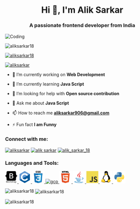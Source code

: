 
<h1 align="center">Hi 👋, I'm Alik Sarkar</h1>
<h3 align="center">A passionate frontend developer from India</h3>
<img align="center" alt="Coding" width="445" src="https://thumbs.gfycat.com/KindDistortedIrrawaddydolphin-size_restricted.gif">

<p align="left"> <img src="https://komarev.com/ghpvc/?username=aliksarkar18&label=Profile%20views&color=0e75b6&style=flat" alt="aliksarkar18" /> </p>

<p align="left"> <a href="https://github.com/ryo-ma/github-profile-trophy"><img src="https://github-profile-trophy.vercel.app/?username=aliksarkar18" alt="aliksarkar18" /></a> </p>

<p align="left"> <a href="https://twitter.com/aliksarkar" target="blank"><img src="https://img.shields.io/twitter/follow/aliksarkar?logo=twitter&style=for-the-badge" alt="aliksarkar" /></a> </p>

- 🔭 I’m currently working on **Web Development**

- 🌱 I’m currently learning **Java Script**

- 🤝 I’m looking for help with **Open source contribution**

- 💬 Ask me about **Java Script**

- 📫 How to reach me **aliksarkar906@gmail.com**

- ⚡ Fun fact **I am Funny**

<h3 align="left">Connect with me:</h3>
<p align="left">
<a href="https://twitter.com/aliksarkar" target="blank"><img align="center" src="https://raw.githubusercontent.com/rahuldkjain/github-profile-readme-generator/master/src/images/icons/Social/twitter.svg" alt="aliksarkar" height="30" width="40" /></a>
<a href="https://linkedin.com/in/alik sarkar" target="blank"><img align="center" src="https://raw.githubusercontent.com/rahuldkjain/github-profile-readme-generator/master/src/images/icons/Social/linked-in-alt.svg" alt="alik sarkar" height="30" width="40" /></a>
<a href="https://instagram.com/alik_sarkar_18" target="blank"><img align="center" src="https://raw.githubusercontent.com/rahuldkjain/github-profile-readme-generator/master/src/images/icons/Social/instagram.svg" alt="alik_sarkar_18" height="30" width="40" /></a>
</p>

<h3 align="left">Languages and Tools:</h3>
<p align="left"> <a href="https://getbootstrap.com" target="_blank" rel="noreferrer"> <img src="https://raw.githubusercontent.com/devicons/devicon/master/icons/bootstrap/bootstrap-plain-wordmark.svg" alt="bootstrap" width="40" height="40"/> </a> <a href="https://www.cprogramming.com/" target="_blank" rel="noreferrer"> <img src="https://raw.githubusercontent.com/devicons/devicon/master/icons/c/c-original.svg" alt="c" width="40" height="40"/> </a> <a href="https://www.w3schools.com/css/" target="_blank" rel="noreferrer"> <img src="https://raw.githubusercontent.com/devicons/devicon/master/icons/css3/css3-original-wordmark.svg" alt="css3" width="40" height="40"/> </a> <a href="https://cloud.google.com" target="_blank" rel="noreferrer"> <img src="https://www.vectorlogo.zone/logos/google_cloud/google_cloud-icon.svg" alt="gcp" width="40" height="40"/> </a> <a href="https://www.w3.org/html/" target="_blank" rel="noreferrer"> <img src="https://raw.githubusercontent.com/devicons/devicon/master/icons/html5/html5-original-wordmark.svg" alt="html5" width="40" height="40"/> </a> <a href="https://www.java.com" target="_blank" rel="noreferrer"> <img src="https://raw.githubusercontent.com/devicons/devicon/master/icons/java/java-original.svg" alt="java" width="40" height="40"/> </a> <a href="https://developer.mozilla.org/en-US/docs/Web/JavaScript" target="_blank" rel="noreferrer"> <img src="https://raw.githubusercontent.com/devicons/devicon/master/icons/javascript/javascript-original.svg" alt="javascript" width="40" height="40"/> </a> <a href="https://www.linux.org/" target="_blank" rel="noreferrer"> <img src="https://raw.githubusercontent.com/devicons/devicon/master/icons/linux/linux-original.svg" alt="linux" width="40" height="40"/> </a> <a href="https://www.python.org" target="_blank" rel="noreferrer"> <img src="https://raw.githubusercontent.com/devicons/devicon/master/icons/python/python-original.svg" alt="python" width="40" height="40"/> </a> </p>

<p><img align="left" src="https://github-readme-stats.vercel.app/api/top-langs?username=aliksarkar18&show_icons=true&locale=en&layout=compact" alt="aliksarkar18" /></p>

<p>&nbsp;<img align="center" src="https://github-readme-stats.vercel.app/api?username=aliksarkar18&show_icons=true&locale=en" alt="aliksarkar18" /></p>

<p><img align="center" src="https://github-readme-streak-stats.herokuapp.com/?user=aliksarkar18&" alt="aliksarkar18" /></p>
